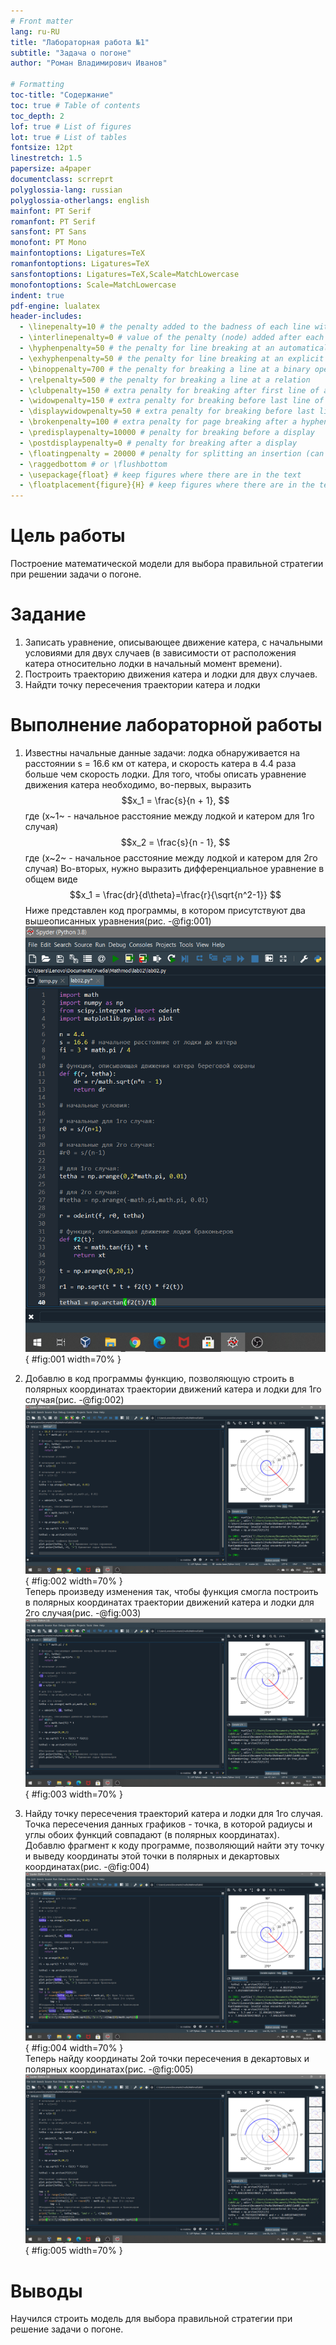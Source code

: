 ```yaml
---
# Front matter
lang: ru-RU
title: "Лабораторная работа №1"
subtitle: "Задача о погоне"
author: "Роман Владимирович Иванов"

# Formatting
toc-title: "Содержание"
toc: true # Table of contents
toc_depth: 2
lof: true # List of figures
lot: true # List of tables
fontsize: 12pt
linestretch: 1.5
papersize: a4paper
documentclass: scrreprt
polyglossia-lang: russian
polyglossia-otherlangs: english
mainfont: PT Serif
romanfont: PT Serif
sansfont: PT Sans
monofont: PT Mono
mainfontoptions: Ligatures=TeX
romanfontoptions: Ligatures=TeX
sansfontoptions: Ligatures=TeX,Scale=MatchLowercase
monofontoptions: Scale=MatchLowercase
indent: true
pdf-engine: lualatex
header-includes:
  - \linepenalty=10 # the penalty added to the badness of each line within a paragraph (no associated penalty node) Increasing the value makes tex try to have fewer lines in the paragraph.
  - \interlinepenalty=0 # value of the penalty (node) added after each line of a paragraph.
  - \hyphenpenalty=50 # the penalty for line breaking at an automatically inserted hyphen
  - \exhyphenpenalty=50 # the penalty for line breaking at an explicit hyphen
  - \binoppenalty=700 # the penalty for breaking a line at a binary operator
  - \relpenalty=500 # the penalty for breaking a line at a relation
  - \clubpenalty=150 # extra penalty for breaking after first line of a paragraph
  - \widowpenalty=150 # extra penalty for breaking before last line of a paragraph
  - \displaywidowpenalty=50 # extra penalty for breaking before last line before a display math
  - \brokenpenalty=100 # extra penalty for page breaking after a hyphenated line
  - \predisplaypenalty=10000 # penalty for breaking before a display
  - \postdisplaypenalty=0 # penalty for breaking after a display
  - \floatingpenalty = 20000 # penalty for splitting an insertion (can only be split footnote in standard LaTeX)
  - \raggedbottom # or \flushbottom
  - \usepackage{float} # keep figures where there are in the text
  - \floatplacement{figure}{H} # keep figures where there are in the text
---
```


# Цель работы

Построение математической модели для выбора правильной стратегии при решении задачи о погоне.

# Задание

1. Записать уравнение, описывающее движение катера, с начальными условиями для двух случаев (в зависимости от расположения катера относительно лодки в начальный момент времени).
2. Построить траекторию движения катера и лодки для двух случаев.
3. Найдти точку пересечения траектории катера и лодки

# Выполнение лабораторной работы

1. Известны начальные данные задачи: лодка обнаруживается на расстоянии s = 16.6 км от катера, и скорость катера в 4.4 раза больше чем скорость лодки.
Для того, чтобы описать уравнение движения катера необходимо, во-первых, выразить
$$x_1 = \frac{s}{n + 1}, $$ где \(x~1~ - начальное расстояние между лодкой и катером для 1го случая\)
$$x_2 = \frac{s}{n - 1}, $$ где \(x~2~ - начальное расстояние между лодкой и катером для 2го случая\)
Во-вторых, нужно выразить дифференциальное уравнение в общем виде
$$x_1 = \frac{dr}{d\theta}=\frac{r}{\sqrt{n^2-1}} $$
Ниже представлен код программы, в котором присутствуют два вышеописанных уравнения(рис. -@fig:001)  
![Начальные значения и уравнения в коде программы](image/1.png){ #fig:001 width=70% }  

2. Добавлю в код программы функцию, позволяющую строить в полярных координатах траектории движений катера и лодки для 1го случая(рис. -@fig:002)  
![Траектории для 1го случая](image/2.png){ #fig:002 width=70% }  
Теперь произведу изменения так, чтобы функция смогла построить в полярных координатах траектории движений катера и лодки для 2го случая(рис. -@fig:003)  
![Траектории для 2го случая](image/3.png){ #fig:003 width=70% }  

3. Найду точку пересечения траекторий катера и лодки для 1го случая. Точка пересечения данных графиков - точка, в которой радиусы и углы обоих функций совпадают (в полярных координатах).  
Добавлю фрагмент к коду программе, позволяющий найти эту точку и выведу координаты этой точки в полярных и декартовых координатах(рис. -@fig:004)  
![Координаты точки пересечения для 1го случая](image/4.png){ #fig:004 width=70% }  
Теперь найду координаты 2ой точки пересечения в декартовых и полярных координатах(рис. -@fig:005)  
![Координаты точки пересечения для 2го случая](image/5.png){ #fig:005 width=70% }  

# Выводы

Научился строить модель для выбора правильной стратегии при решение задачи о погоне.
